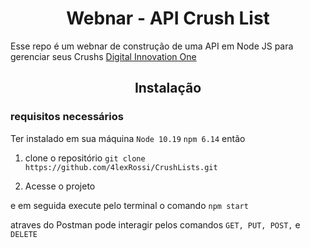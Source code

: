 <h1 align="center">Webnar - API Crush List</h1>

Esse repo é um webnar de construção de uma API em Node JS para gerenciar seus Crushs
[Digital Innovation One](https://digitalinnovation.one/sign-up?ref=QFX2ZVP4RU)


<h2 align="center">Instalação</h2>

### requisitos necessários
Ter instalado em sua máquina
`Node 10.19`
`npm 6.14`
então

1. clone o repositório `git clone https://github.com/4lexRossi/CrushLists.git`

2. Acesse o projeto

e em seguida execute pelo terminal o comando `npm start`

atraves do Postman pode interagir pelos comandos `GET, PUT, POST,` e `DELETE`